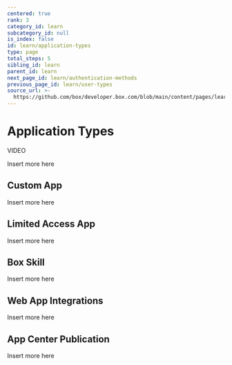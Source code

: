 ```yaml
---
centered: true
rank: 3
category_id: learn
subcategory_id: null
is_index: false
id: learn/application-types
type: page
total_steps: 5
sibling_id: learn
parent_id: learn
next_page_id: learn/authentication-methods
previous_page_id: learn/user-types
source_url: >-
  https://github.com/box/developer.box.com/blob/main/content/pages/learn/application-types.md
---
```

# Application Types

VIDEO

Insert more here

## Custom App

Insert more here

## Limited Access App

Insert more here

## Box Skill

Insert more here

## Web App Integrations

Insert more here

## App Center Publication

Insert more here